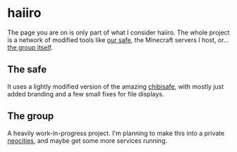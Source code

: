 # haiiro

The page you are on is only part of what I consider haiiro. The whole project is a network of modified tools like [our safe](https://safe.haiiro.moe/), the Minecraft servers I host, or... [the group itself](https://haiiro.moe/).

## The safe

It uses a lightly modified version of the amazing [chibisafe](https://github.com/chibisafe/chibisafe), with mostly just added branding and a few small fixes for file displays.

## The group

A heavily work-in-progress project. I'm planning to make this into a private [neocities](https://neocities.org/), and maybe get some more services running.
